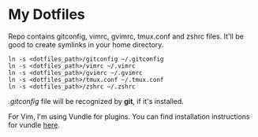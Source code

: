 # My Dotfiles

Repo contains gitconfig, vimrc, gvimrc, tmux.conf and zshrc files. It'll be good to create symlinks in your home directory.

    ln -s <dotfiles_path>/gitconfig ~/.gitconfig
    ln -s <dotfiles_path>/vimrc ~/.vimrc
    ln -s <dotfiles_path>/gvimrc ~/.gvimrc
    ln -s <dotfiles_path>/tmux.conf ~/.tmux.conf
    ln -s <dotfiles_path>/zshrc ~/.zshrc
    
*.gitconfig* file will be recognized by **git**, if it's installed.

For Vim, I'm using Vundle for plugins. You can find installation instructions for vundle [here](https://github.com/gmarik/Vundle.vim).
